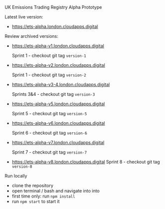 UK Emissions Trading Registry Alpha Prototype

Latest live version:
- https://ets-alpha.london.cloudapps.digital

Review archived versions:
- https://ets-alpha-v1.london.cloudapps.digital
 
  Sprint 1 - checkout git tag `version-1`

- https://ets-alpha-v2.london.cloudapps.digital
  
  Sprint 1 - checkout git tag `version-2`

- https://ets-alpha-v3-4.london.cloudapps.digital
  
  Sprints 3&4 - checkout git tag `version-3`

- https://ets-alpha-v5.london.cloudapps.digital
  
  Sprint 5 - checkout git tag `version-5`

- https://ets-alpha-v6.london.cloudapps.digital
  
  Sprint 6 - checkout git tag `version-6`

- https://ets-alpha-v7.london.cloudapps.digital
  
  Sprint 7 - checkout git tag `version-7`

- https://ets-alpha-v8.london.cloudapps.digital
  Sprint 8 - checkout git tag `version-8`

Run locally
- clone the repository
- open terminal / bash and navigate into into
- first time only: run `npm install`
- run `npm start` to start it
